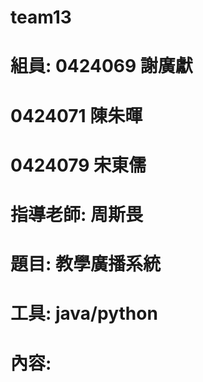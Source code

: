 # team13

# 組員: 0424069 謝廣獻
#       0424071 陳朱暉
#       0424079 宋東儒

# 指導老師: 周斯畏

#  題目: 教學廣播系統
#  工具: java/python
#  內容: 
